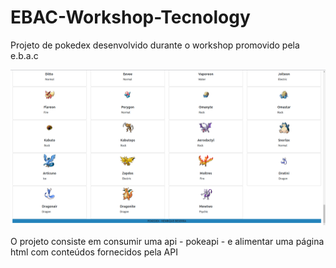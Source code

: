 # EBAC-Workshop-Tecnology
Projeto de pokedex desenvolvido durante o workshop promovido pela e.b.a.c

<img src="pokeimg.png">

O projeto consiste em consumir uma api - pokeapi - e alimentar uma página html com conteúdos fornecidos pela API

